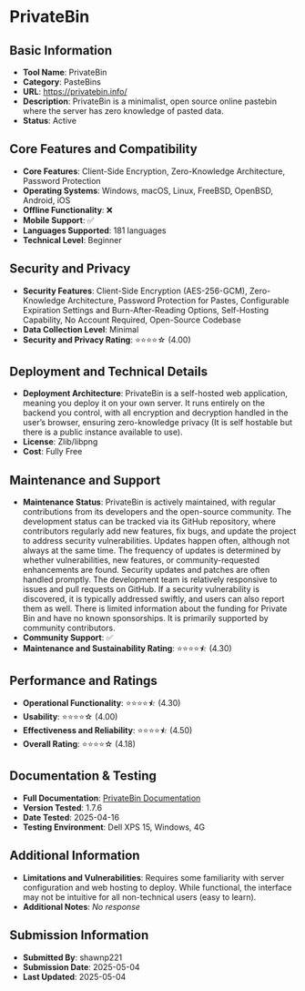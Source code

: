 # PrivateBin

## Basic Information
- **Tool Name**: PrivateBin
- **Category**: PasteBins
- **URL**: https://privatebin.info/
- **Description**: PrivateBin is a minimalist, open source online pastebin where the server has zero knowledge of pasted data.
- **Status**: Active

## Core Features and Compatibility
- **Core Features**: Client-Side Encryption, Zero-Knowledge Architecture, Password Protection
- **Operating Systems**: Windows, macOS, Linux, FreeBSD, OpenBSD, Android, iOS
- **Offline Functionality**: ❌
- **Mobile Support**: ✅
- **Languages Supported**: 181 languages
- **Technical Level**: Beginner

## Security and Privacy
- **Security Features**: Client-Side Encryption (AES-256-GCM), Zero-Knowledge Architecture, Password Protection for Pastes, Configurable Expiration Settings and Burn-After-Reading Options, Self-Hosting Capability, No Account Required, Open-Source Codebase
- **Data Collection Level**: Minimal
- **Security and Privacy Rating**: ⭐⭐⭐⭐☆ (4.00)

## Deployment and Technical Details
- **Deployment Architecture**: PrivateBin is a self-hosted web application, meaning you deploy it on your own server. It runs entirely on the backend you control, with all encryption and decryption handled in the user’s browser, ensuring zero-knowledge privacy (It is self hostable but there is a public instance available to use).
- **License**: Zlib/libpng
- **Cost**: Fully Free

## Maintenance and Support
- **Maintenance Status**: PrivateBin is actively maintained, with regular contributions from its developers and the open-source community. The development status can be tracked via its GitHub repository, where contributors regularly add new features, fix bugs, and update the project to address security vulnerabilities. Updates happen often, although not always at the same time. The frequency of updates is determined by whether vulnerabilities, new features, or community-requested enhancements are found. Security updates and patches are often handled promptly.  The development team is relatively responsive to issues and pull requests on GitHub. If a security vulnerability is discovered, it is typically addressed swiftly, and users can also report them as well. There is limited information about the funding for Private Bin and have no known sponsorships. It is primarily supported by community contributors.
- **Community Support**: ✅
- **Maintenance and Sustainability Rating**: ⭐⭐⭐⭐⯪ (4.30)

## Performance and Ratings
- **Operational Functionality**: ⭐⭐⭐⭐⯪ (4.30)
- **Usability**: ⭐⭐⭐⭐☆ (4.00)
- **Effectiveness and Reliability**: ⭐⭐⭐⭐⯪ (4.50)
- **Overall Rating**: ⭐⭐⭐⭐☆ (4.18)

## Documentation & Testing
- **Full Documentation**: [PrivateBin Documentation](../../factsheets/PrivateBin.Analysis.pdf)
- **Version Tested**: 1.7.6
- **Date Tested**: 2025-04-16
- **Testing Environment**: Dell XPS 15, Windows, 4G

## Additional Information
- **Limitations and Vulnerabilities**: Requires some familiarity with server configuration and web hosting to deploy. While functional, the interface may not be intuitive for all non-technical users (easy to learn).
- **Additional Notes**: _No response_

## Submission Information
- **Submitted By**: shawnp221
- **Submission Date**: 2025-05-04
- **Last Updated**: 2025-05-04
